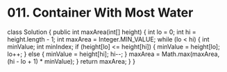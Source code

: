 # 011. Container With Most Water

class Solution { public int maxArea\(int\[\] height\) { int lo = 0; int hi = height.length - 1; int maxArea = Integer.MIN\_VALUE; while \(lo &lt; hi\) { int minValue; int minIndex; if \(height\[lo\] &lt;= height\[hi\]\) { minValue = height\[lo\]; lo++; } else { minValue = height\[hi\]; hi--; } maxArea = Math.max\(maxArea, \(hi - lo + 1\) \* minValue\); } return maxArea; } }

